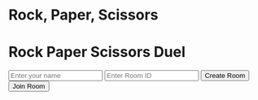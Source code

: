 # Rock, Paper, Scissors

<div id="rps-app" class="rps-container">
  <h1>Rock Paper Scissors Duel</h1>

  <div class="setup">
    <input type="text" id="player-name-input" placeholder="Enter your name" />
    <input type="text" id="room-id-input" placeholder="Enter Room ID" />
    <button id="create-room-btn">Create Room</button>
    <button id="join-room-btn">Join Room</button>
  </div>

  <div class="rps-game" id="rps-ui" style="display: none;">
    <div class="name-display" id="player-name-display"></div>
    <div class="rps-buttons">
      <button data-choice="rock">🪨 Rock</button>
      <button data-choice="paper">📄 Paper</button>
      <button data-choice="scissors">✂️ Scissors</button>
    </div>
    <div class="result" id="result-text"></div>

    <div class="history">
      <h3>Game History</h3>
      <ul id="game-history"></ul>
    </div>
  </div>
</div>

<script src="/many/assets/js/utilities/rps/rps.js" type="module"></script>
